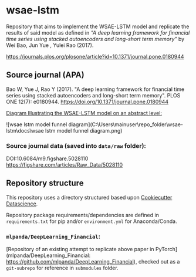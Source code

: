 # wsae-lstm

Repository that aims to implement the WSAE-LSTM model and replicate the results of said model as defined in *"A deep learning framework for financial time series using stacked autoencoders and long-short term memory"* by Wei Bao, Jun Yue , Yulei Rao (2017).

https://journals.plos.org/plosone/article?id=10.1371/journal.pone.0180944

## Source journal (APA)

Bao W, Yue J, Rao Y (2017). "A deep learning framework for financial time series using stacked autoencoders and long-short term memory". PLOS ONE 12(7): e0180944. https://doi.org/10.1371/journal.pone.0180944

<u>Diagram Illustrating the WSAE-LSTM model on an abstract level:</u>

![wsae lstm model funnel diagram](C:\Users\mainuser\repo_folder\wsae-lstm\docs\wsae lstm model funnel diagram.png)

### Source journal data (saved into `data/raw` folder):
DOI:10.6084/m9.figshare.5028110
https://figshare.com/articles/Raw_Data/5028110

## Repository structure

This repository uses a directory structured based upon [Cookiecutter Datascience]( http://drivendata.github.io/cookiecutter-data-science/#directory-structure).

Repository package requirements/dependencies are defined in `requirements.txt` for pip and/or `environment.yml` for Anaconda/Conda. 

### `mlpanda/DeepLearning_Financial`:

[Repository of an existing attempt to replicate above paper in PyTorch](mlpanda/DeepLearning_Financial: https://github.com/mlpanda/DeepLearning_Financial), checked out as a `git-subrepo` for reference in `submodules` folder. 



